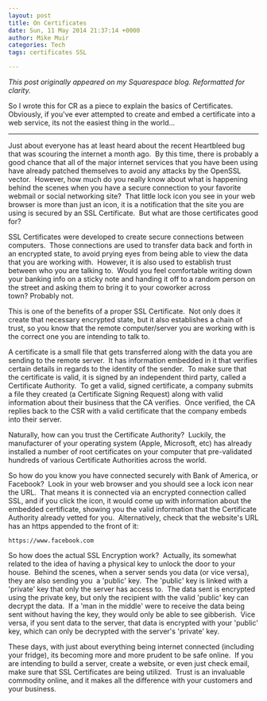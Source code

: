 ```yaml
---
layout: post
title: On Certificates
date: Sun, 11 May 2014 21:37:14 +0000
author: Mike Muir
categories: Tech
tags: certificates SSL

---
```


*This post originally appeared on my Squarespace blog. Reformatted for clarity.*

So I wrote this for CR as a piece to explain the basics of Certificates.  Obviously, if you've ever attempted to create and embed a certificate into a web service, its not the easiest thing in the world...

---

Just about everyone has at least heard about the recent Heartbleed bug that was scouring the internet a month ago.  By this time, there is probably a good chance that all of the major internet services that you have been using have already patched themselves to avoid any attacks by the OpenSSL vector.  However, how much do you really know about what is happening behind the scenes when you have a secure connection to your favorite webmail or social networking site?  That little lock icon you see in your web browser is more than just an icon, it is a notification that the site you are using is secured by an SSL Certificate.  But what are those certificates good for?

SSL Certificates were developed to create secure connections between computers.  Those connections are used to transfer data back and forth in an encrypted state, to avoid prying eyes from being able to view the data that you are working with.  However, it is also used to establish trust between who you are talking to.  Would you feel comfortable writing down your banking info on a sticky note and handing it off to a random person on the street and asking them to bring it to your coworker across town? Probably not.

This is one of the benefits of a proper SSL Certificate.  Not only does it create that necessary encrypted state, but it also establishes a chain of trust, so you know that the remote computer/server you are working with is the correct one you are intending to talk to.

A certificate is a small file that gets transferred along with the data you are sending to the remote server.  It has information embedded in it that verifies certain details in regards to the identity of the sender.  To make sure that the certificate is valid, it is signed by an independent third party, called a Certificate Authority.  To get a valid, signed certificate, a company submits a file they created (a Certificate Signing Request) along with valid information about their business that the CA verifies.  Once verified, the CA replies back to the CSR with a valid certificate that the company embeds into their server.

Naturally, how can you trust the Certificate Authority?  Luckily, the manufacturer of your operating system (Apple, Microsoft, etc) has already installed a number of root certificates on your computer that pre-validated hundreds of various Certificate Authorities across the world.

So how do you know you have connected securely with Bank of America, or Facebook?  Look in your web browser and you should see a lock icon near the URL.  That means it is connected via an encrypted connection called SSL, and if you click the icon, it would come up with information about the embedded certificate, showing you the valid information that the Certificate Authority already vetted for you.  Alternatively, check that the website's URL has an https appended to the front of it: 

```
https://www.facebook.com
```

So how does the actual SSL Encryption work?  Actually, its somewhat related to the idea of having a physical key to unlock the door to your house.  Behind the scenes, when a server sends you data (or vice versa), they are also sending you  a 'public' key.  The 'public' key is linked with a 'private' key that only the server has access to.  The data sent is encrypted using the private key, but only the recipient with the valid 'public' key can decrypt the data.  If a 'man in the middle' were to receive the data being sent without having the key, they would only be able to see gibberish.  Vice versa, if you sent data to the server, that data is encrypted with your 'public' key, which can only be decrypted with the server's 'private' key.

These days, with just about everything being internet connected (including your fridge), its becoming more and more prudent to be safe online.  If you are intending to build a server, create a website, or even just check email, make sure that SSL Certificates are being utilized.  Trust is an invaluable commodity online, and it makes all the difference with your customers and your business.